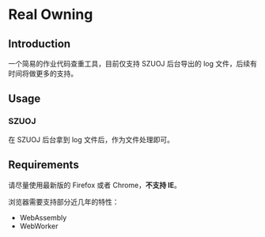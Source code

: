 # Real Owning

## Introduction

一个简易的作业代码查重工具，目前仅支持 SZUOJ 后台导出的 log 文件，后续有时间将做更多的支持。

## Usage

### SZUOJ

在 SZUOJ 后台拿到 log 文件后，作为文件处理即可。

## Requirements

请尽量使用最新版的 Firefox 或者 Chrome，**不支持 IE**。

浏览器需要支持部分近几年的特性：

- WebAssembly
- WebWorker
